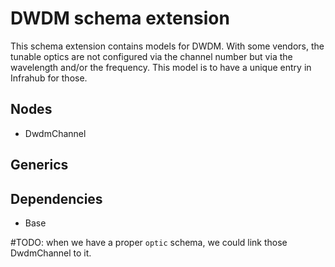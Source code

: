 # DWDM schema extension

This schema extension contains models for DWDM.
With some vendors, the tunable optics are not configured via the channel number but via the wavelength and/or the frequency. This model is to have a unique entry in Infrahub for those.

## Nodes

- DwdmChannel

## Generics

## Dependencies

- Base

#TODO: when we have a proper `optic` schema, we could link those DwdmChannel to it.